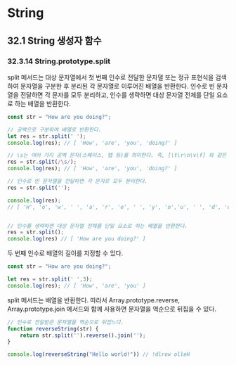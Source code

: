 # String

## 32.1 String 생성자 함수


### 32.3.14 String.prototype.split

split 메서드는 대상 문자열에서 첫 번째 인수로 전달한 문자뎔 또는 정규 표현식을 검색하여 문자열을 구분한 후
분리된 각 문자열로 이루어진 배열을 반환한다. 
인수로 빈 문자열을 전달하면 각 문자를 모두 분리하고, 인수를 생략하면 대상 문자열 전체를 단일 요소로 하는 배열을 반환한다.

```javascript
const str = "How are you doing?";

// 공백으로 구분하여 배열로 반환한다.
let res = str.split(' ');
console.log(res); // [ 'How', 'are', 'you', 'doing?' ]

// \s는 여러 가지 공백 문자(스페이스, 탭 등)를 의미한다. 즉, [\t\r\n\v\f] 와 같은 의미다.
res = str.split(/\s/);
console.log(res); // [ 'How', 'are', 'you', 'doing?' ]

// 인수로 빈 문자열을 전달하면 각 문자르 모두 분리한다.
res = str.split('');

console.log(res);
// [ 'H', 'o', 'w', ' ', 'a', 'r', 'e', ' ', 'y', 'o','u', ' ', 'd', 'o', 'i', 'n', 'g', '?' ]


// 인수를 생략하면 대상 문자열 전체를 단일 요소로 하는 배열을 반환한다.
res = str.split();
console.log(res) // [ 'How are you doing?' ]

```

두 번째 인수로 배열의 길이를 지정할 수 있다.

```javascript
const str = "How are you doing?";

let res = str.split(' ',3);
console.log(res); // [ 'How', 'are', 'you' ]
```

split 메서드는 배열을 반환한다. 따라서 Array.prototype.reverse, Array.prototype.join 메서드와 함께 
사용하면 문자열을 역순으로 뒤집을 수 있다.

```javascript
// 인수로 전달받은 문자열을 역순으로 뒤집느다.
function reverseString(str) {
    return str.split('').reverse().join('');
}

console.log(reverseString("Hello world!")) // !dlrow olleH

```